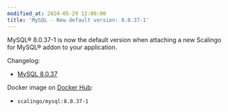 ```yaml
---
modified_at: 2024-05-29 12:00:00
title: 'MySQL - New default version: 8.0.37-1'
---
```


MySQL® 8.0.37-1 is now the default version when attaching a new Scalingo for
MySQL® addon to your application.

Changelog:
* [MySQL 8.0.37](https://dev.mysql.com/doc/relnotes/mysql/8.0/en/news-8-0-37.html)

Docker image on [Docker Hub](https://hub.docker.com/r/scalingo/mysql):

* `scalingo/mysql:8.0.37-1`
